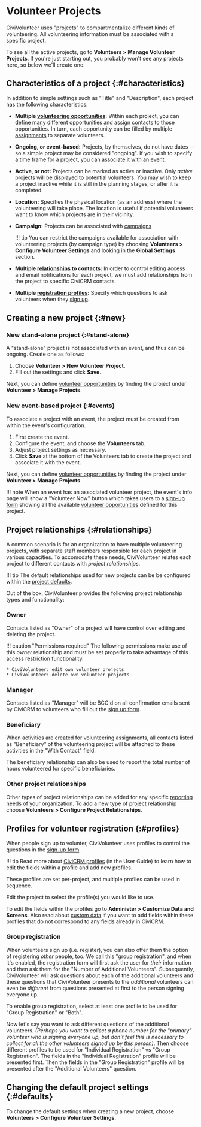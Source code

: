 # Volunteer Projects

CiviVolunteer uses "projects" to compartmentalize different kinds of volunteering. All volunteering information must be associated with a specific project.

To see all the active projects, go to **Volunteers > Manage Volunteer Projects**. If you're just starting out, you probably won't see any projects here, so below we'll create one.

## Characteristics of a project {:#characteristics}

In addition to simple settings such as "Title" and "Description", each project has the following characteristics:

* **Multiple [volunteering opportunities](/opportunities):** Within each project, you can define many different opportunities and assign contacts to those opportunities. In turn, each opportunity can be filled by multiple [assignments](assignments) to separate volunteers.

* **Ongoing, or event-based:** Projects, by themselves, do not have dates &mdash; so a simple project may be considered "ongoing". If you wish to specify a time frame for a project, you can [associate it with an event](#events).

* **Active, or not:** Projects can be marked as active or inactive. Only *active* projects will be displayed to potential volunteers. You may wish to keep a project inactive while it is still in the planning stages, or after it is completed.

* **Location:** Specifies the physical location (as an address) where the volunteering will take place. The location is useful if potential volunteers want to know which projects are in their vicinity.

* **Campaign:** Projects can be associated with [campaigns](https://docs.civicrm.org/user/en/stable/campaign/what-is-civicampaign/)

    !!! tip
        You can restrict the campaigns available for association with volunteering projects (by campaign type) by choosing **Volunteers > Configure Volunteer Settings** and looking in the **Global Settings** section.

* **Multiple [relationships](#relationships) to contacts:** In order to control editing access and email notifications for each project, we must add relationships from the project to specific CiviCRM contacts.

* **Multiple [registration profiles](#profiles):** Specify which questions to ask volunteers when they [sign up](sign-up-form).


## Creating a new project {:#new}

### New stand-alone project {:#stand-alone}

A "stand-alone" project is not associated with an event, and thus can be ongoing. Create one as follows:

1. Choose **Volunteer > New Volunteer Project**.
2. Fill out the settings and click **Save**.

Next, you can define [volunteer opportunities](/opportunities) by finding the project under **Volunteer > Manage Projects**.

### New event-based project {:#events}

To associate a project with an event, the project must be created from within the event's configuration.

1. First create the event.
2. Configure the event, and choose the **Volunteers** tab.
3. Adjust project settings as necessary.
3. Click **Save** at the bottom of the Volunteers tab to create the project and associate it with the event.

Next, you can define [volunteer opportunities](/opportunities) by finding the project under **Volunteer > Manage Projects**.

!!! note
    When an event has an associated volunteer project, the event's info page will show a "Volunteer Now" button which takes users to a [sign-up form](/sign-up-form) showing all the available [volunteer opportunities](/opportunities) defined for this project.


## Project relationships {:#relationships}

A common scenario is for an organization to have multiple volunteering projects, with separate staff members responsible for each project in various capacities. To accomodate these needs, CiviVolunteer relates each project to different contacts with *project relationships*.

!!! tip
    The default relationships used for new projects can be be configured within the [project defaults](#defaults).

Out of the box, CiviVolunteer provides the following project relationship types and functionality:

### Owner

Contacts listed as "Owner" of a project will have control over editing and deleting the project.

!!! caution "Permissions required"
    The following permissions make use of this *owner* relationship and must be set properly to take advantage of this access restriction functionality.

    * CiviVolunteer: edit own volunteer projects
    * CiviVolunteer: delete own volunteer projects

### Manager

Contacts listed as "Manager" will be BCC'd on all confirmation emails sent by CiviCRM to volunteers who fill out the [sign up form](/sign-up-form).

### Beneficiary

When activities are created for volunteering assignments, all contacts listed as "Beneficiary" of the volunteering project will be attached to these activities in the "With Contact" field.

The beneficiary relationship can also be used to report the total number of hours volunteered for specific beneficiaries.

### Other project relationships

Other types of project relationships can be added for any specific [reporting](/reporting) needs of your organization. To add a new type of project relationship choose **Volunteers > Configure Project Relationships**.


## Profiles for volunteer registration {:#profiles}

When people sign up to volunter, CiviVolunteer uses profiles to control the questions in the [sign-up form](/sign-up-form).

!!! tip
    Read more about [CiviCRM profiles](https://docs.civicrm.org/user/en/stable/organising-your-data/profiles/) (in the User Guide) to learn how to edit the fields within a profile and add new profiles.

These profiles are set per-project, and multiple profiles can be used in sequence.

Edit the project to select the profile(s) you would like to use.

To edit the fields within the profiles go to **Administer > Customize Data and Screens**. Also read about [custom data](/custom-data) if you want to add fields within these profiles that do not correspond to any fields already in CiviCRM.

### Group registration

When volunteers sign up (i.e. register), you can also offer them the option of  registering *other* people, too. We call this "group registration", and when it's enabled, the registration form will first ask the user for *their* information and then ask them for the "Number of Additional Volunteers". Subsequently, CiviVolunteer will ask questions about each of the additional volunteers and these questions that CiviVolunteer presents to the *additional* volunteers can even be *different* from questions presented at first to the person signing everyone up.

To enable group registration, select at least one profile to be used for "Group Registration" or "Both".

Now let's say you want to ask different questions of the additional volunteers. *(Perhaps you want to collect a phone number for the "primary" volunteer who is signing everyone up, but don't feel this is necessary to collect for all the other volunteers signed up by this person)*. Then choose different profiles to be used for "Individual Registration" vs "Group Registration". The fields in the "Individual Registration" profile will be presented first. Then the fields in the "Group Registration" profile will be presented after the "Additional Volunteers" question.


## Changing the default project settings {:#defaults}

To change the default settings when creating a new project, choose **Volunteers > Configure Volunteer Settings**.
